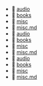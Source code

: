 * 📂 [audio](audio)
* 📂 [books](books)
* 📂 [misc](misc)
* 📄 [misc.md](misc.md)
* 📂 [audio](audio)
* 📂 [books](books)
* 📂 [misc](misc)
* 📄 [misc.md](misc.md)
* 📂 [audio](audio)
* 📂 [books](books)
* 📂 [misc](misc)
* 📄 [misc.md](misc.md)
